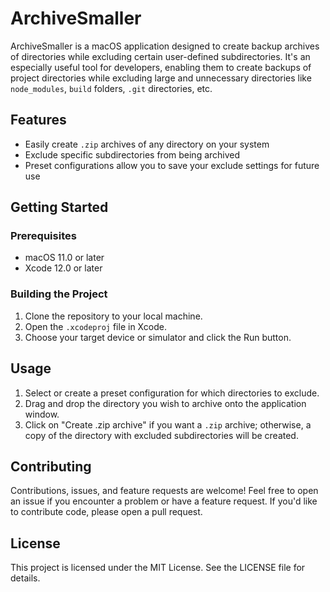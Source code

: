 # ArchiveSmaller

ArchiveSmaller is a macOS application designed to create backup archives of directories while excluding certain user-defined subdirectories. It's an especially useful tool for developers, enabling them to create backups of project directories while excluding large and unnecessary directories like `node_modules`, `build` folders, `.git` directories, etc.

## Features

- Easily create `.zip` archives of any directory on your system
- Exclude specific subdirectories from being archived
- Preset configurations allow you to save your exclude settings for future use

## Getting Started

### Prerequisites

- macOS 11.0 or later
- Xcode 12.0 or later

### Building the Project

1. Clone the repository to your local machine.
2. Open the `.xcodeproj` file in Xcode.
3. Choose your target device or simulator and click the Run button.

## Usage

1. Select or create a preset configuration for which directories to exclude.
2. Drag and drop the directory you wish to archive onto the application window.
3. Click on "Create .zip archive" if you want a `.zip` archive; otherwise, a copy of the directory with excluded subdirectories will be created.

## Contributing

Contributions, issues, and feature requests are welcome! Feel free to open an issue if you encounter a problem or have a feature request. If you'd like to contribute code, please open a pull request.

## License

This project is licensed under the MIT License. See the LICENSE file for details.


